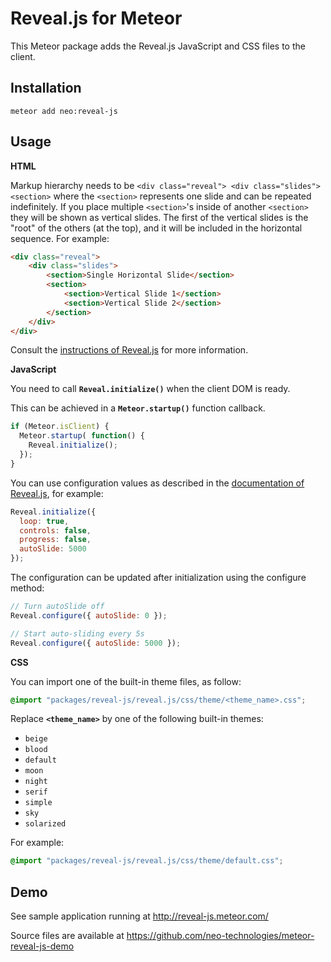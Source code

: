 Reveal.js for Meteor
====================

This Meteor package adds the Reveal.js JavaScript and CSS files to the client.

Installation
------------

`meteor add neo:reveal-js`


Usage
-----

**HTML**

Markup hierarchy needs to be ``<div class="reveal"> <div class="slides"> <section>`` where the ``<section>`` represents one slide and can be repeated indefinitely. If you place multiple ``<section>``'s inside of another ``<section>`` they will be shown as vertical slides. The first of the vertical slides is the "root" of the others (at the top), and it will be included in the horizontal sequence. For example:

```html
<div class="reveal">
	<div class="slides">
		<section>Single Horizontal Slide</section>
		<section>
			<section>Vertical Slide 1</section>
			<section>Vertical Slide 2</section>
		</section>
	</div>
</div>
```

Consult the [instructions of Reveal.js](https://github.com/hakimel/reveal.js#instructions) for more information.


**JavaScript**

You need to call **`Reveal.initialize()`** when the client DOM is ready.

This can be achieved in a **`Meteor.startup()`** function callback.

```javascript
if (Meteor.isClient) {
  Meteor.startup( function() {
    Reveal.initialize();
  });
}
```

You can use configuration values as described in the [documentation of Reveal.js](https://github.com/hakimel/reveal.js#configuration), for example:

```javascript
Reveal.initialize({
  loop: true,
  controls: false,
  progress: false,
  autoSlide: 5000
});
```

The configuration can be updated after initialization using the configure method:

```javascript
// Turn autoSlide off
Reveal.configure({ autoSlide: 0 });

// Start auto-sliding every 5s
Reveal.configure({ autoSlide: 5000 });
```

**CSS**

You can import one of the built-in theme files, as follow:

```css
@import "packages/reveal-js/reveal.js/css/theme/<theme_name>.css";
```

Replace **`<theme_name>`** by one of the following built-in themes:

  - `beige`
  - `blood`
  - `default`
  - `moon`
  - `night`
  - `serif`
  - `simple`
  - `sky`
  - `solarized`


For example:

```css
@import "packages/reveal-js/reveal.js/css/theme/default.css";
```


Demo
----

See sample application running at http://reveal-js.meteor.com/

Source files are available at https://github.com/neo-technologies/meteor-reveal-js-demo
